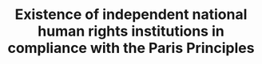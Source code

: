 ﻿---
layout: indicator
indicator: 16.a.1
indicator_variable: null
graph: null
graph_title: null
graph_type_description: null
graph_status_notes: 'Policy  Judgement'
variable_description: null
variable_notes: null
un_designated_tier: '1'
un_custodial_agency: OHCHR
target_id: 16.a
has_metadata: true
sdg_goal: 16
title: 'Existence  of  independent  national  human  rights  institutions  in  compliance  with  the  Paris  Principles'
permalink: /16-a-1/
rationale_interpretation: "This  indicator  measures  the  global  continual  efforts  of  countries  in  setting  up  independent  national  institutions,  through  international  cooperation,  to  promote  inclusive,  peaceful  and  accountable  societies.  The  creation  and  fosterage  of  a  NHRI  indicates  a  States  commitment  to  promote  and  protect  the  human  rights  provided  in  international  human  rights  instruments.  Compliance  with  the  Paris  Principles  vest  NHRIs  with  a  broad  mandate,  competence  and  power  to  investigate,  report  on  the  national  human  rights  situation,  and  publicise  human  rights  through  information  and  education.  While  NHRIs  are  essentially  state  funded,  they  are  to  maintain  independence  and  pluralism.  When  vested  with  a  quasi-judicial  competence,  NHRIs  handle  complaints  and  assist  victims  in  taking  their  cases  to  courts  making  them  an  essential  component  in  the  national  human  rights  protection  system.  These  fundamental  functions  that  NHRIs  play  and  their  increasing  participation  in  the  international  human  rights  fora  make  them  important  actors  in  the  improvement  of  the  human  rights  situation,  including  the  elimination  of  discriminatory  laws  and  the  promotion  and  enforcement  of  non-discriminatory  laws  \nAt  the  national  level  reporting,  the  better  the  accreditation  classification  of  the  NHRI  reflects  that  it  is  credible,  legitimate,  relevant  and  effective  in  promoting  human  rights  at  the  national  level."
goal_meta_link: 'http://unstats.un.org/sdgs/files/metadata-compilation/Metadata-Goal-16.pdf'
goal_meta_link_page: 43
indicator_name: 'Existence  of  independent  national  human  rights  institutions  in  compliance  with  the  Paris  Principles'
target: 'Strengthen  relevant  national  institutions,  including  through  international  cooperation,  for  building  capacity  at  all  levels,  in  particular  in  developing  countries,  to  prevent  violence  and  combat  terrorism  and  crime.'
actual_indicator_available: null
actual_indicator_available_description: null
method_of_computation: ''
comments_and_limitations: null
periodicity: null
time_period: null
unit_of_measure: null
disaggregation_categories: null
disaggregation_geography: null
date_of_national_source_publication: null
date_metadata_updated: null
scheduled_update_by_national_source: null
scheduled_update_by_SDG_team: null
source_agency_staff_name: null
source_agency_staff_email: null
source_agency_survey_dataset: null
source_title: null
source_url: null
source_notes: null
international_and_national_references: null  
indicator_definition: 'Definition  This  indicator  measures  the  proportion  of  countries  that  have  internationally  recognized  independent  (NHRIs)  based  on  the  rules  of  procedure  of  the  International  Coordinating  Committee  of  National  Institutions  (ICC).'
---